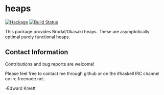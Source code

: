 heaps
======

[![Hackage](https://img.shields.io/hackage/v/heaps.svg)](https://hackage.haskell.org/package/heaps) [![Build Status](https://secure.travis-ci.org/ekmett/heaps.png?branch=master)](http://travis-ci.org/ekmett/heaps)

This package provides Brodal/Okasaki heaps. These are asymptotically optimal purely functional heaps.

Contact Information
-------------------

Contributions and bug reports are welcome!

Please feel free to contact me through github or on the #haskell IRC channel on irc.freenode.net.

-Edward Kmett
